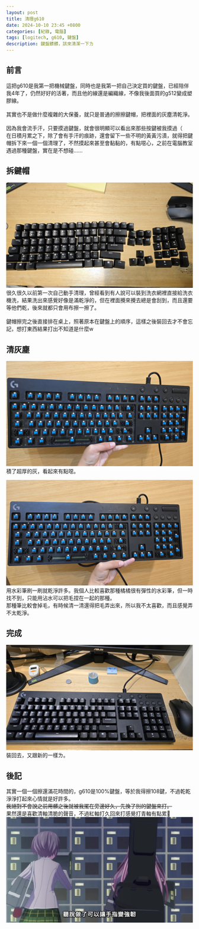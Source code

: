 ```yaml
---
layout: post
title: 清理g610
date: 2024-10-10 23:45 +0800
categories: [紀錄, 電腦]
tags: [logitech, g610, 鍵盤]
description: 鍵盤髒髒，該來清潔一下ㄌ
---
```

## 前言
這把g610是我第一把機械鍵盤，同時也是我第一把自己決定買的鍵盤，已經陪伴我4年了，仍然好好的活著，而且他的線還是編織線，不像我後面買的g512變成塑膠線。<br>
<br>
其實也不是做什麼複雜的大保養，就只是普通的擦擦鍵帽，把裡面的灰塵清乾淨。<br>
<br>
因為我會流手汗，只要摸過鍵盤，就會很明顯可以看出來那些按鍵被我摸過（<br>
在日積月累之下，除了會有手汗的痕跡，還會留下一些不明的黃黃污漬，就得把鍵帽拆下來一個一個清理了，不然摸起來甚至會黏黏的，有點噁心，之前在電腦教室遇過那種鍵盤，實在是不想碰......<br>

## 拆鍵帽
![](assets/img/image/清理g610/1.jpg)<br>
很久很久以前第一次自己動手清理，曾經看到有人說可以裝到洗衣網裡直接給洗衣機洗，結果洗出來感覺好像是滿乾淨的，但在裡面攪來攪去總是會刮到，而且還要等他們乾，後來就都只會用布擦一擦了。<br>
<br>
鍵帽擦完之後直接排在桌上，照著原本在鍵盤上的順序，這樣之後裝回去才不會忘記，想打東西結果打出不知道是什麼w<br>

## 清灰塵
![](assets/img/image/清理g610/2.jpg)<br>
積了超厚的灰，看起來有點噁。<br>

![](assets/img/image/清理g610/3.jpg)<br>
用水彩筆刷一刷就乾淨許多。我個人比較喜歡那種橘橘很有彈性的水彩筆，但一時找不到，只能用沾水可以把毛捏在一起的那種。<br>
那種筆比較會掉毛，有時候清一清還得把毛弄出來，所以我不太喜歡，而且感覺弄不太乾淨。

## 完成
![](assets/img/image/清理g610/4.jpg)<br>
裝回去，又跟新的一樣ㄌ。

## 後記
其實一個一個擦還滿花時間的，g610是100%鍵盤，等於我得擦108鍵，不過乾乾淨淨打起來心情就是好許多。<br>
~~我絕對不會說之前用髒之後就被我擺在旁邊好久，先換了別的鍵盤來打。~~<br>
果然還是喜歡清軸清脆的聲音，不過紅軸打久回來打感覺打青軸有點累:poop:<br>
![](assets/img/image/mygo/聽說做了可以讓手指變強韌.jfif)
